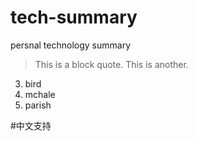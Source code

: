 tech-summary
============

persnal technology summary

> This is a block quote.
> This is another.

3. bird
1. mchale
8. parish

#中文支持
